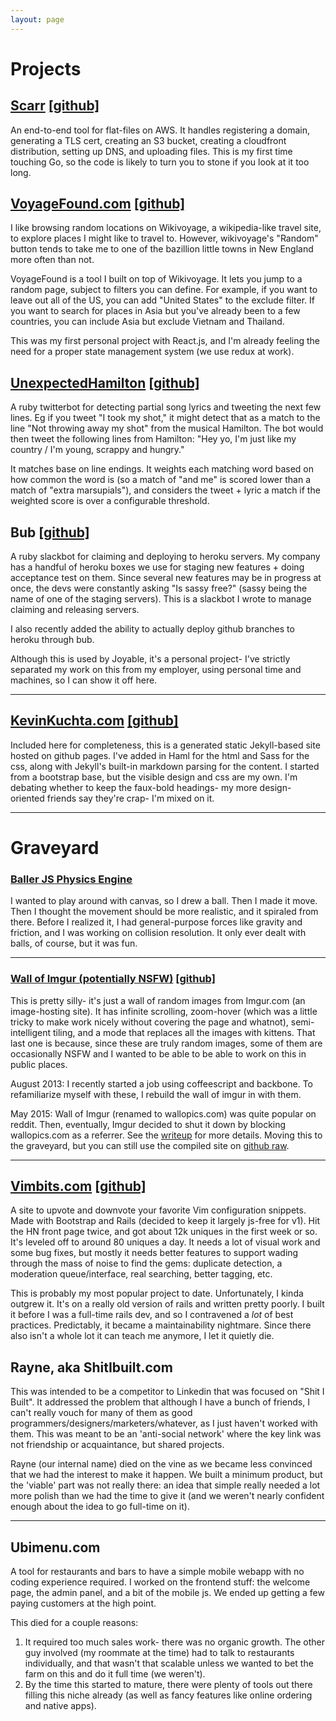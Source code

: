 ```yaml
---
layout: page
---
```


# Projects

## [Scarr](/2018/06/scarr/) <span class='github'>[[github]](https://github.com/kkuchta/scarr)</span>

An end-to-end tool for flat-files on AWS. It handles registering a domain, generating a TLS cert, creating an S3 bucket, creating a cloudfront distribution, setting up DNS, and uploading files. This is my first time touching Go, so the code is likely to turn you to stone if you look at it too long.

## [VoyageFound.com](https://voyagefound.com/) <span class='github'>[[github]](https://github.com/kkuchta/voyagefound)</span>

I like browsing random locations on Wikivoyage, a wikipedia-like travel site, to explore places I might like to travel to. However, wikivoyage's "Random" button tends to take me to one of the bazillion little towns in New England more often than not.

VoyageFound is a tool I built on top of Wikivoyage. It lets you jump to a random page, subject to filters you can define. For example, if you want to leave out all of the US, you can add "United States" to the exclude filter. If you want to search for places in Asia but you've already been to a few countries, you can include Asia but exclude Vietnam and Thailand.

This was my first personal project with React.js, and I'm already feeling the need for a proper state management system (we use redux at work).

## [UnexpectedHamilton](https://twitter.com/suddenhamilton) <span class='github'>[[github]](https://github.com/kkuchta/lyric_bot)</span>

A ruby twitterbot for detecting partial song lyrics and tweeting the next few lines. Eg if you tweet "I took my shot," it might detect that as a match to the line "Not throwing away my shot" from the musical Hamilton. The bot would then tweet the following lines from Hamilton: "Hey yo, I'm just like my country / I'm young, scrappy and hungry."

It matches base on line endings. It weights each matching word based on how common the word is (so a match of "and me" is scored lower than a match of "extra marsupials"), and considers the tweet + lyric a match if the weighted score is over a configurable threshold.

## Bub <span class='github'>[[github]](https://github.com/kkuchta/bub)</span>

A ruby slackbot for claiming and deploying to heroku servers. My company has a handful of heroku boxes we use for staging new features + doing acceptance test on them. Since several new features may be in progress at once, the devs were constantly asking "Is sassy free?" (sassy being the name of one of the staging servers). This is a slackbot I wrote to manage claiming and releasing servers.

I also recently added the ability to actually deploy github branches to heroku through bub.

Although this is used by Joyable, it's a personal project- I've strictly separated my work on this from my employer, using personal time and machines, so I can show it off here.

<hr>

## [KevinKuchta.com](http://kevinkuchta.com) <span class='github'>[[github]](https://github.com/kkuchta/kkuchta.github.com)</span>

Included here for completeness, this is a generated static Jekyll-based site hosted on github pages. I've added in Haml for the html and Sass for the css, along with Jekyll's built-in markdown parsing for the content. I started from a bootstrap base, but the visible design and css are my own. I'm debating whether to keep the faux-bold headings- my more design-oriented friends say they're crap- I'm mixed on it.

<hr>

# Graveyard

### [Baller JS Physics Engine](https://github.com/kkuchta/physicsengine)

I wanted to play around with canvas, so I drew a ball. Then I made it move. Then I thought the movement should be more realistic, and it spiraled from there. Before I realized it, I had general-purpose forces like gravity and friction, and I was working on collision resolution. It only ever dealt with balls, of course, but it was fun.

<hr class="divider">

### [Wall of Imgur (potentially NSFW)](http://random-imgur.s3-website-us-east-1.amazonaws.com/) <span class='github'>[[github]](https://github.com/kkuchta/RandomImagur2)</span>

This is pretty silly- it's just a wall of random images from Imgur.com (an image-hosting site). It has infinite scrolling, zoom-hover (which was a little tricky to make work nicely without covering the page and whatnot), semi-intelligent tiling, and a mode that replaces all the images with kittens. That last one is because, since these are truly random images, some of them are occasionally NSFW and I wanted to be able to be able to work on this in public places.

August 2013: I recently started a job using coffeescript and backbone. To refamiliarize myself with these, I rebuild the wall of imgur in with them.

May 2015: Wall of Imgur (renamed to wallopics.com) was quite popular on reddit. Then, eventually, Imgur decided to shut it down by blocking wallopics.com as a referrer. See the [writeup](/2015/05/wallopics-is-dead/) for more details. Moving this to the graveyard, but you can still use the compiled site on [github raw](https://rawgithub.com/kkuchta/RandomImagur2/master/index.html).

<hr>

## [Vimbits.com](http://www.vimbits.com) <span class='github'>[[github]](https://github.com/kkuchta/Vimbits)</span>

A site to upvote and downvote your favorite Vim configuration snippets. Made with Bootstrap and Rails (decided to keep it largely js-free for v1). Hit the HN front page twice, and got about 12k uniques in the first week or so. It's leveled off to around 80 uniques a day. It needs a lot of visual work and some bug fixes, but mostly it needs better features to support wading through the mass of noise to find the gems: duplicate detection, a moderation queue/interface, real searching, better tagging, etc.

This is probably my most popular project to date. Unfortunately, I kinda outgrew it. It's on a really old version of rails and written pretty poorly. I built it before I was a full-time rails dev, and so I contravened a _lot_ of best practices. Predictably, it became a maintainability nightmare. Since there also isn't a whole lot it can teach me anymore, I let it quietly die.

## Rayne, aka ShitIbuilt.com

This was intended to be a competitor to Linkedin that was focused on "Shit I Built". It addressed the problem that although I have a bunch of friends, I can't really vouch for many of them as good programmers/designers/marketers/whatever, as I just haven't worked with them. This was meant to be an 'anti-social network' where the key link was not friendship or acquaintance, but shared projects.

Rayne (our internal name) died on the vine as we became less convinced that we had the interest to make it happen. We built a minimum product, but the 'viable' part was not really there: an idea that simple really needed a lot more polish than we had the time to give it (and we weren't nearly confident enough about the idea to go full-time on it).

<hr>

## Ubimenu.com

A tool for restaurants and bars to have a simple mobile webapp with no coding experience required. I worked on the frontend stuff: the welcome page, the admin panel, and a bit of the mobile js. We ended up getting a few paying customers at the high point.

This died for a couple reasons:

1. It required too much sales work- there was no organic growth. The other guy involved (my roommate at the time) had to talk to restaurants individually, and that wasn't that scalable unless we wanted to bet the farm on this and do it full time (we weren't).
2. By the time this started to mature, there were plenty of tools out there filling this niche already (as well as fancy features like online ordering and native apps).
